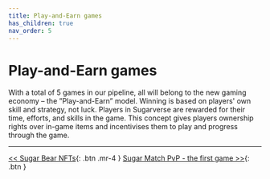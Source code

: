 ```yaml
---
title: Play-and-Earn games
has_children: true
nav_order: 5
---
```


# Play-and-Earn games

With a total of 5 games in our pipeline, all will belong to the new gaming economy – the ”Play-and-Earn” model. Winning is based on players' own skill and strategy, not luck. Players in Sugarverse are rewarded for their time, efforts, and skills in the game. This concept gives players ownership rights over in-game items and incentivises them to play and progress through the game.

---

[<< Sugar Bear NFTs](https://sugarverse.github.io/3_nfts.html){: .btn .mr-4 }
[Sugar Match PvP - the first game >>](https://sugarverse.github.io/4_0_1_sugar_match_game.html){: .btn }
